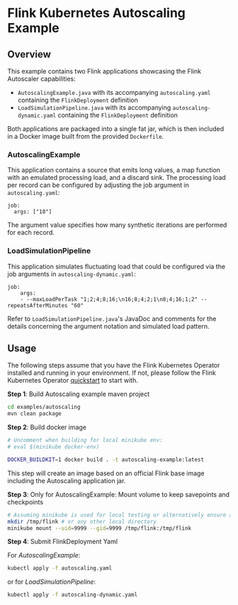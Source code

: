 <!--
Licensed to the Apache Software Foundation (ASF) under one
or more contributor license agreements.  See the NOTICE file
distributed with this work for additional information
regarding copyright ownership.  The ASF licenses this file
to you under the Apache License, Version 2.0 (the
"License"); you may not use this file except in compliance
with the License.  You may obtain a copy of the License at

  http://www.apache.org/licenses/LICENSE-2.0

Unless required by applicable law or agreed to in writing,
software distributed under the License is distributed on an
"AS IS" BASIS, WITHOUT WARRANTIES OR CONDITIONS OF ANY
KIND, either express or implied.  See the License for the
specific language governing permissions and limitations
under the License.
-->

# Flink Kubernetes Autoscaling Example

## Overview

This example contains two Flink applications showcasing the Flink Autoscaler capabilities:

- `AutoscalingExample.java` with its accompanying `autoscaling.yaml` containing the `FlinkDeployment` definition
- `LoadSimulationPipeline.java` with its accompanying `autoscaling-dynamic.yaml` containing the `FlinkDeployment` definition

Both applications are packaged into a single fat jar, which is then included in a Docker image
built from the provided `Dockerfile`.

### AutoscalingExample

This application contains a source that emits long values, a map function with an emulated
processing load, and a discard sink. The processing load per record can be configured by
adjusting the job argument in `autoscaling.yaml`:

```
job:
  args: ["10"]
```

The argument value specifies how many synthetic iterations are performed for each record.

### LoadSimulationPipeline

This application simulates fluctuating load that could be configured via the job arguments in 
`autoscaling-dynamic.yaml`:

```
job:
    args:
    - --maxLoadPerTask "1;2;4;8;16;\n16;8;4;2;1\n8;4;16;1;2" --repeatsAfterMinutes "60"
```

Refer to `LoadSimulationPipeline.java`'s JavaDoc and comments for the details concerning the argument
notation and simulated load pattern.

## Usage

The following steps assume that you have the Flink Kubernetes Operator installed and running in 
your environment. If not, please follow the Flink Kubernetes Operator [quickstart](https://nightlies.apache.org/flink/flink-kubernetes-operator-docs-main/docs/try-flink-kubernetes-operator/quick-start/) to start with.

**Step 1**: Build Autoscaling example maven project
```bash
cd examples/autoscaling
mvn clean package
```

**Step 2**: Build docker image
```bash
# Uncomment when building for local minikube env:
# eval $(minikube docker-env)

DOCKER_BUILDKIT=1 docker build . -t autoscaling-example:latest
```

This step will create an image based on an official Flink base image including the Autoscaling application jar.

**Step 3**: Only for AutoscalingExample: Mount volume to keep savepoints and checkpoints

```bash
# Assuming minikube is used for local testing or alternatively ensure any other k8s cluster setup with access to a persistent volume
mkdir /tmp/flink # or any other local directory
minikube mount --uid=9999 --gid=9999 /tmp/flink:/tmp/flink
```

**Step 4**: Submit FlinkDeployment Yaml

For *AutoscalingExample*:

```bash
kubectl apply -f autoscaling.yaml
```

or for *LoadSimulationPipeline*:

```bash
kubectl apply -f autoscaling-dynamic.yaml
```
